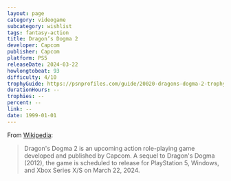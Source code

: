 ```yaml
---
layout: page
category: videogame
subcategory: wishlist
tags: fantasy-action
title: Dragon’s Dogma 2
developer: Capcom
publisher: Capcom
platform: PS5
releaseDate: 2024-03-22
howlongtobeat: 93
difficulty: 4/10
trophyGuide: https://psnprofiles.com/guide/20020-dragons-dogma-2-trophy-guide
durationHours: --
trophies: --
percent: --
link: --
date: 1999-01-01
---
```


From [Wikipedia](https://en.wikipedia.org/wiki/Dragon%27s_Dogma_2):

> Dragon's Dogma 2 is an upcoming action role-playing game developed and published by Capcom. A sequel to Dragon's Dogma (2012), the game is scheduled to release for PlayStation 5, Windows, and Xbox Series X/S on March 22, 2024.
